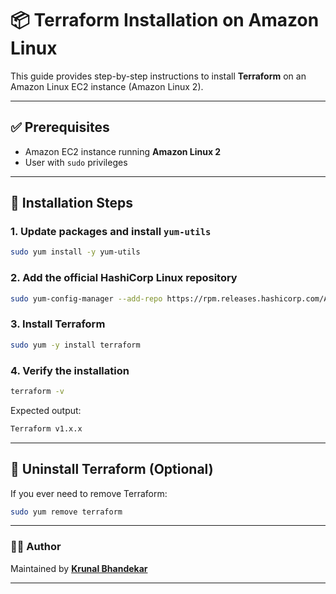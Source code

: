 # 📦 Terraform Installation on Amazon Linux

This guide provides step-by-step instructions to install **Terraform** on an Amazon Linux EC2 instance (Amazon Linux 2).

---

## ✅ Prerequisites

- Amazon EC2 instance running **Amazon Linux 2**
- User with `sudo` privileges

---

## 🚀 Installation Steps

### 1. Update packages and install `yum-utils`

```bash
sudo yum install -y yum-utils
```

### 2. Add the official HashiCorp Linux repository

```bash
sudo yum-config-manager --add-repo https://rpm.releases.hashicorp.com/AmazonLinux/hashicorp.repo
```

### 3. Install Terraform

```bash
sudo yum -y install terraform
```

### 4. Verify the installation

```bash
terraform -v
```

Expected output:

```bash
Terraform v1.x.x
```

---

## 🔁 Uninstall Terraform (Optional)

If you ever need to remove Terraform:

```bash
sudo yum remove terraform
```

---

### 👨‍💻 Author

Maintained by **[Krunal Bhandekar](https://www.linkedin.com/in/krunal-bhandekar/)**

---
